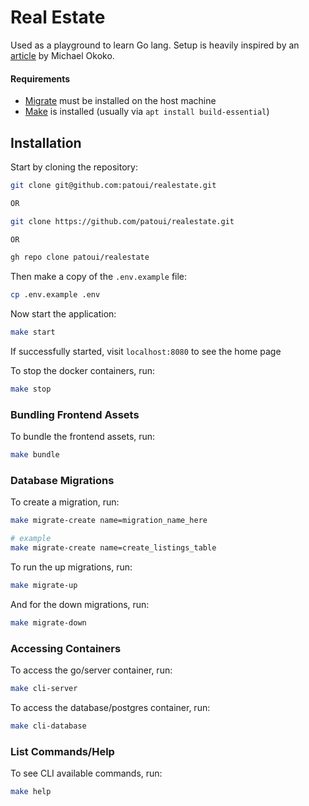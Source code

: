 # Real Estate

Used as a playground to learn Go lang. Setup is heavily inspired by an [article](https://blog.logrocket.com/how-to-build-a-restful-api-with-docker-postgresql-and-go-chi/) by Michael Okoko.

#### Requirements

- [Migrate](https://github.com/golang-migrate/migrate) must be installed on the host machine
- [Make](https://www.tutorialspoint.com/unix_commands/make.htm) is installed (usually via `apt install build-essential`)


## Installation

Start by cloning the repository:

```bash
git clone git@github.com:patoui/realestate.git

OR 

git clone https://github.com/patoui/realestate.git

OR

gh repo clone patoui/realestate
```

Then make a copy of the `.env.example` file:

```bash
cp .env.example .env
```

Now start the application:

```bash
make start
```

If successfully started, visit `localhost:8080` to see the home page

To stop the docker containers, run:

```bash
make stop
```

### Bundling Frontend Assets

To bundle the frontend assets, run:

```bash
make bundle
```

### Database Migrations

To create a migration, run:

```bash
make migrate-create name=migration_name_here

# example
make migrate-create name=create_listings_table
```

To run the up migrations, run:

```bash
make migrate-up
```

And for the down migrations, run:

```bash
make migrate-down
```

### Accessing Containers

To access the go/server container, run:

```bash
make cli-server
```

To access the database/postgres container, run:

```bash
make cli-database
```

### List Commands/Help

To see CLI available commands, run:

```bash
make help
```
